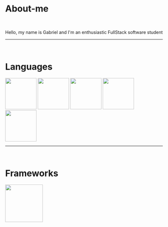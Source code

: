 

<body>
    <h1>About-me</h1>
    <br>
        <p>Hello, my name is Gabriel and I'm an enthusiastic FullStack software student</p>
    <hr>
    <br>
    <h1>Languages</h1>
    <div id="languages">
        <img src="https://upload.wikimedia.org/wikipedia/commons/thumb/9/99/Unofficial_JavaScript_logo_2.svg/260px-Unofficial_JavaScript_logo_2.svg.png" height="100px">
        <img src="https://th.bing.com/th?id=OIP.zuh492EeJoa0w_bt2BiZ3gHaKc&w=210&h=296&c=8&rs=1&qlt=90&o=6&pid=3.1&rm=2" height="100px">
        <img src="https://th.bing.com/th?id=OIP.fBJ2R5Y0m_tQXUxdc0icPQHaKd&w=210&h=297&c=8&rs=1&qlt=90&o=6&pid=3.1&rm=2" height="100px">
        <img src="https://th.bing.com/th?id=OIP.dJToM1TiZiJA0GYwzDHwjQAAAA&w=250&h=249&c=8&rs=1&qlt=90&o=6&pid=3.1&rm=2" height="100px">
        <img src="https://th.bing.com/th?id=OIP.CmR_xQULrXJrBNo7Q4EUYgAAAA&w=250&h=250&c=8&rs=1&qlt=90&o=6&pid=3.1&rm=2" height="100px">
    </div>
    <hr>
    <br>
    <h1>Frameworks</h1>
    <img src="https://th.bing.com/th?id=OIP.2lPcNBjKmc6P7DhGJ02cuAHaHa&w=250&h=250&c=8&rs=1&qlt=90&o=6&pid=3.1&rm=2" height="120px">
    
</body>
